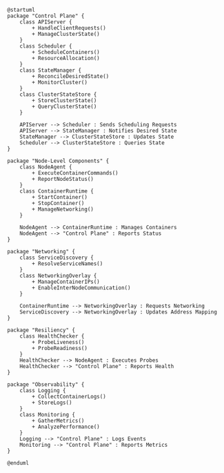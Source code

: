 ﻿```plantuml
@startuml
package "Control Plane" {
    class APIServer {
        + HandleClientRequests()
        + ManageClusterState()
    }
    class Scheduler {
        + ScheduleContainers()
        + ResourceAllocation()
    }
    class StateManager {
        + ReconcileDesiredState()
        + MonitorCluster()
    }
    class ClusterStateStore {
        + StoreClusterState()
        + QueryClusterState()
    }
    
    APIServer --> Scheduler : Sends Scheduling Requests
    APIServer --> StateManager : Notifies Desired State
    StateManager --> ClusterStateStore : Updates State
    Scheduler --> ClusterStateStore : Queries State
}

package "Node-Level Components" {
    class NodeAgent {
        + ExecuteContainerCommands()
        + ReportNodeStatus()
    }
    class ContainerRuntime {
        + StartContainer()
        + StopContainer()
        + ManageNetworking()
    }
    
    NodeAgent --> ContainerRuntime : Manages Containers
    NodeAgent --> "Control Plane" : Reports Status
}

package "Networking" {
    class ServiceDiscovery {
        + ResolveServiceNames()
    }
    class NetworkingOverlay {
        + ManageContainerIPs()
        + EnableInterNodeCommunication()
    }
    
    ContainerRuntime --> NetworkingOverlay : Requests Networking
    ServiceDiscovery --> NetworkingOverlay : Updates Address Mapping
}

package "Resiliency" {
    class HealthChecker {
        + ProbeLiveness()
        + ProbeReadiness()
    }
    HealthChecker --> NodeAgent : Executes Probes
    HealthChecker --> "Control Plane" : Reports Health
}

package "Observability" {
    class Logging {
        + CollectContainerLogs()
        + StoreLogs()
    }
    class Monitoring {
        + GatherMetrics()
        + AnalyzePerformance()
    }
    Logging --> "Control Plane" : Logs Events
    Monitoring --> "Control Plane" : Reports Metrics
}

@enduml

```

